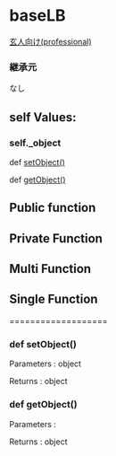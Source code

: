 # baseLB

[玄人向け(professional)](/library/_document/_professional/baseLB.md)

### 継承元

なし



## self Values:

### self._object

def [setObject()](#setobject)

def [getObject()](#getobject)

## Public function

## Private Function

## Multi Function

## Single Function

===================

<a id="setobject"></a>
### def setObject()

Parameters : object

Returns : object

<a id="getobject"></a>
### def getObject()

Parameters :

Returns : object